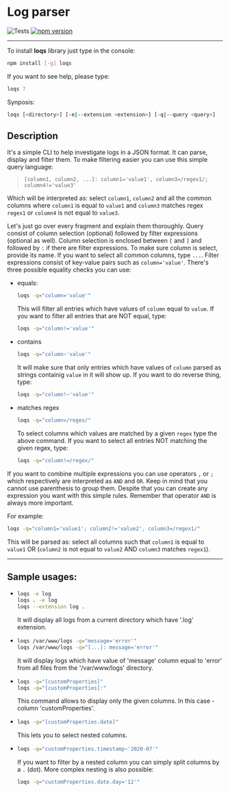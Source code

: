 # Log parser

![Tests](https://github.com/Pawelek99/loqs/workflows/Tests/badge.svg) [![npm version](https://badge.fury.io/js/loqs.svg)](https://badge.fury.io/js/loqs)

---

To install **loqs** library just type in the console:

```bash
npm install [-g] loqs
```

If you want to see help, please type:

```bash
loqs ?
```

Synposis:

```bash
loqs [<directory>] [-e|--extension <extension>] [-q|--query <query>]
```

## Description

It's a simple CLI to help investigate logs in a JSON format. It can parse, display and filter them.
To make filtering easier you can use this simple query language:

> `[column1, column2, ...]: column1='value1', column3=/regex1/; column4!='value3'`

Which will be interpreted as: select `column1`, `column2` and all the common columns where `column1` is equal to `value1` and `column3` matches regex `regex1` or `column4` is not equal to `value3`.

Let's just go over every fragment and explain them thoroughly.
Query consist of column selection (optional) followed by filter expressions (optional as well). Column selection is enclosed between `[` and `]` and followed by `:` if there are filter expressions. To make sure column is select, provide its name. If you want to select all common columns, type `...`. 
Filter expressions consist of key-value pairs such as `column='value'`. There's three possible equality checks you can use:

- equals:
  ```bash
  loqs -q="column='value'"
  ```
  This will filter all entries which have values of `column` equal to `value`.
  If you want to filter all entries that are NOT equal, type:
  ```bash
  loqs -q="column!='value'"
  ```
- contains
  ```bash
  loqs -q="column~'value'"
  ```
  It will make sure that only entries which have values of `column` parsed as strings containig `value` in it will show up.
  If you want to do reverse thing, type:
  ```bash
  loqs -q="column!~'value'"
  ```
- matches regex
  ```bash
  loqs -q="column=/regex/"
  ```
  To select columns which values are matched by a given `regex` type the above command. If you want to select all entries NOT matching the given regex, type:
  ```bash
  loqs -q="column!=/regex/"
  ```

If you want to combine multiple expressions you can use operators `,` or `;` which respectively are interpreted as `AND` and `OR`. Keep in mind that you cannot use parenthesis to group them. Despite that you can create any expression you want with this simple rules. Remember that operator `AND` is always more important.

For example:

```bash
loqs -q="column1='value1'; column2!='value2', column3=/regex1/"
```
This will be parsed as: select all columns such that `column1` is equal to `value1` OR (`column2` is not equal to `value2` AND `column3` matches `regex1`).

---

## Sample usages:

- ```bash
  loqs -e log
  loqs . -e log
  loqs --extension log .
  ```
  It will display all logs from a current directory which have '.log' extension.
- ```bash
  loqs /var/www/logs -q="message='error'"
  loqs /var/www/logs -q="[...]: message='error'"
  ```
  It will display logs which have value of 'message' column equal to 'error' from all files from the '/var/www/logs' directory.
- ```bash
  loqs -q="[customProperties]"
  loqs -q="[customProperties]:"
  ```
  This command allows to display only the given columns. In this case - column 'customProperties'.
- ```bash
  loqs -q="[customProperties.date]"
  ```
  This lets you to select nested columns. 
- ```bash
  loqs -q="customProperties.timestamp~'2020-07'"
  ```
  If you want to filter by a nested column you can simply split columns by a `.` (dot).
  More complex nesting is also possible:
  ```bash
  loqs -q="customProperties.date.day='12'"
  ```
